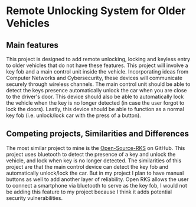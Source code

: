 # Remote Unlocking System for Older Vehicles
## Main features
This project is designed to add remote unlocking, locking and keyless entry to older vehicles that do not have these features.  This project will involve a key fob and a main control unit inside the vehicle.  Incorporating ideas from Computer Networks and Cybersecurity, these devices will communicate securely through wireless channels.  The main control unit should be able to detect the keys presence automatically unlock the car when you are close to the driver's door.  This device should also be able to automatically lock the vehicle when the key is no longer detected (in case the user forgot to lock the doors).  Lastly, this device should be able to function as a normal key fob (i.e. unlock/lock car with the press of a button). 

## Competing projects, Similarities and Differences

The most similar project to mine is the [Open-Source-RKS][1] on GitHub.  This project uses bluetooth to detect the presence of a key and unlock the vehicle, and lock when key is no longer detected.  The similarities of this project are that the main control device can detect the key fob and automatically unlock/lock the car.  But in my project I plan to have manual buttons as well to add another layer of reliability.  Open RKS allows the user to connect a smartphone via bluetooth to serve as the key fob, I would not be adding this feature to my project because I think it adds potential security vulnerabilities.

[1]: https://github.com/fryefryefrye/Open-Source-RKS "Open Source Remote Keyless System"
[2]: https://github.com/espressif/esp-now "ESP-NOW protocol github page"